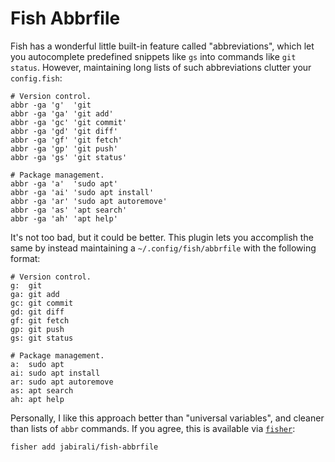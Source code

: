 # Fish Abbrfile

Fish has a wonderful little built-in feature called "abbreviations", which let
you autocomplete predefined snippets like `gs` into commands like `git status`. 
However, maintaining long lists of such abbreviations clutter your `config.fish`:

	# Version control.
	abbr -ga 'g'  'git
	abbr -ga 'ga' 'git add'
	abbr -ga 'gc' 'git commit'
	abbr -ga 'gd' 'git diff'
	abbr -ga 'gf' 'git fetch'
	abbr -ga 'gp' 'git push'
	abbr -ga 'gs' 'git status'
	
	# Package management.
	abbr -ga 'a'  'sudo apt'
	abbr -ga 'ai' 'sudo apt install'
	abbr -ga 'ar' 'sudo apt autoremove'
	abbr -ga 'as' 'apt search'
	abbr -ga 'ah' 'apt help'

It's not too bad, but it could be better. This plugin lets you accomplish the
same by instead maintaining a `~/.config/fish/abbrfile` with the following format:

	# Version control.
	g:  git
	ga: git add
	gc: git commit
	gd: git diff
	gf: git fetch
	gp: git push
	gs: git status
	
	# Package management.
	a:  sudo apt
	ai: sudo apt install
	ar: sudo apt autoremove
	as: apt search
	ah: apt help

Personally, I like this approach better than "universal variables", and cleaner
than lists of `abbr` commands. If you agree, this is available via [`fisher`][1]:

	fisher add jabirali/fish-abbrfile

[1]: https://github.com/jorgebucaran/fisher
